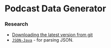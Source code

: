 # Podcast Data Generator

### Research

- [Downloading the latest version from git](https://gist.github.com/steinwaywhw/a4cd19cda655b8249d908261a62687f8?permalink_comment_id=3459923#gistcomment-3459923)
- [`JSON-Java`](https://github.com/stleary/JSON-java) - for parsing JSON.
